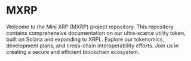 # MXRP
Welcome to the Mini XRP (MXRP) project repository. This repository contains comprehensive documentation on our ultra-scarce utility token, built on Solana and expanding to XRPL. Explore our tokenomics, development plans, and cross-chain interoperability efforts. Join us in creating a secure and efficient blockchain ecosystem.
